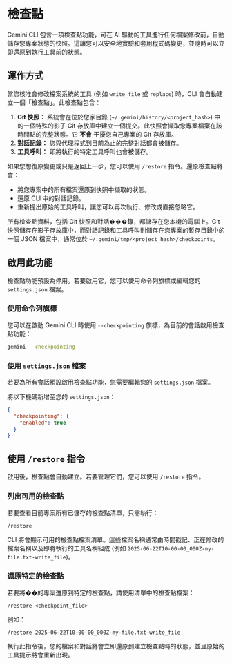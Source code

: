 # 檢查點

Gemini CLI 包含一項檢查點功能，可在 AI 驅動的工具進行任何檔案修改前，自動儲存您專案狀態的快照。這讓您可以安全地實驗和套用程式碼變更，並隨時可以立即還原到執行工具前的狀態。

## 運作方式

當您核准會修改檔案系統的工具 (例如 `write_file` 或 `replace`) 時，CLI 會自動建立一個「檢查點」。此檢查點包含：

1.  **Git 快照：** 系統會在位於您家目錄 (`~/.gemini/history/<project_hash>`) 中的一個特殊的影子 Git 存放庫中建立一個提交。此快照會擷取您專案檔案在該時間點的完整狀態。它 **不會** 干擾您自己專案的 Git 存放庫。
2.  **對話記錄：** 您與代理程式到目前為止的完整對話都會被儲存。
3.  **工具呼叫：** 即將執行的特定工具呼叫也會被儲存。

如果您想復原變更或只是返回上一步，您可以使用 `/restore` 指令。還原檢查點將會：

- 將您專案中的所有檔案還原到快照中擷取的狀態。
- 還原 CLI 中的對話記錄。
- 重新提出原始的工具呼叫，讓您可以再次執行、修改或直接忽略它。

所有檢查點資料，包括 Git 快照和對話���錄，都儲存在您本機的電腦上。Git 快照儲存在影子存放庫中，而對話記錄和工具呼叫則儲存在您專案的暫存目錄中的一個 JSON 檔案中，通常位於 `~/.gemini/tmp/<project_hash>/checkpoints`。

## 啟用此功能

檢查點功能預設為停用。若要啟用它，您可以使用命令列旗標或編輯您的 `settings.json` 檔案。

### 使用命令列旗標

您可以在啟動 Gemini CLI 時使用 `--checkpointing` 旗標，為目前的會話啟用檢查點功能：

```bash
gemini --checkpointing
```

### 使用 `settings.json` 檔案

若要為所有會話預設啟用檢查點功能，您需要編輯您的 `settings.json` 檔案。

將以下機碼新增至您的 `settings.json`：

```json
{
  "checkpointing": {
    "enabled": true
  }
}
```

## 使用 `/restore` 指令

啟用後，檢查點會自動建立。若要管理它們，您可以使用 `/restore` 指令。

### 列出可用的檢查點

若要查看目前專案所有已儲存的檢查點清單，只需執行：

```
/restore
```

CLI 將會顯示可用的檢查點檔案清單。這些檔案名稱通常由時間戳記、正在修改的檔案名稱以及即將執行的工具名稱組成 (例如 `2025-06-22T10-00-00_000Z-my-file.txt-write_file`)。

### 還原特定的檢查點

若要將��的專案還原到特定的檢查點，請使用清單中的檢查點檔案：

```
/restore <checkpoint_file>
```

例如：

```
/restore 2025-06-22T10-00-00_000Z-my-file.txt-write_file
```

執行此指令後，您的檔案和對話將會立即還原到建立檢查點時的狀態，並且原始的工具提示將會重新出現。
